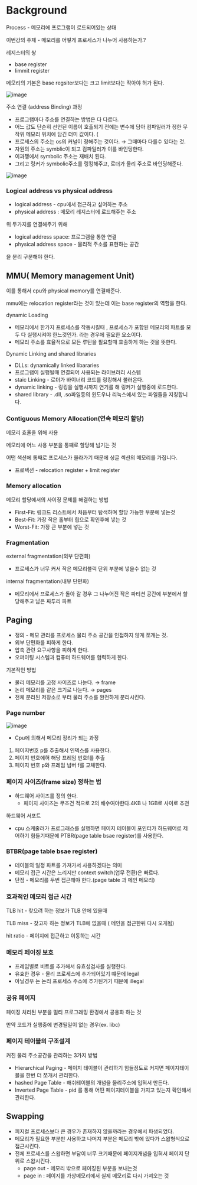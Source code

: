 # Background

Process - 메모리에 프로그램이 로드되어있는 상태

이번강의 주제 - 메모리를 어떻게 프로세스가 나누어 사용하는가.?

레지스터의 쌍 

- base register
- limmit register

메모리의 기본은  base regsiter보다는 크고 limit보다는 작아야 허가 된다.


![image](https://github.com/Coveong/reading-books-for-programmers/assets/78361650/802e6ccd-3b6d-4947-bfbc-5888e1346345)

주소 연결 (address Binding) 과정

- 프로그램마다 주소를 연결하는 방법은 다 다르다.
- 어느 값도 단순히 선언된 이름이 호출되기 전에는 변수에 담아 컴파일러가 정한 무작위 메모리 위치에 담긴 더미 값이다. (
- 프로세스의 주소는  os의 커널이 정해주는 것이다. → 그때마다 다를수 있다는 것.
- 자원의 주소는  symblic이 되고 컴파일러가 이를 바인딩한다.
- 이과젱에서 symbolic 주소는 재배치 된다.
- 그리고 링커가 symbolic주소를 링킹해주고, 로더가 물리 주소로 바인딩해준다.

![image](https://github.com/Coveong/reading-books-for-programmers/assets/78361650/4d66d7fe-f1a2-48d7-bef9-aa08ce6157ee)

### Logical address vs physical address

- logical address - cpu에서 접근하고 싶어하는 주소
- physical address : 메모리 레지스터에 로드해주는 주소

위 두가지를 연결해주기 위해

- logical address space: 프로그램을 통한 연결
- physical address space - 물리적 주소를 표현하는 공간

을 분리 구분해야 한다.

## MMU( Memory management Unit)

이를 통해서 cpu와  physical memory를 연결해준다.

mmu에는  relocation register라는 것이 있는데 이는 base register의 역할을 한다.

dynamic Loading

- 메모리에서 한가지 프로세스를 작동시킬때 , 프로세스가 포함된 메모리의 파트를 모두 다 실행시켜야 한느것인가. 라는 경우에 필요한 요소이다.
- 메모리 주소를 효율적으로 모든 루틴을 필요할때 호출하게 하는 것을 뜻한다.

Dynamic Linking and shared libraries

- DLLs: dynamically linked libararies
- 프로그램이 실행될때 연결되어 사용되는 라이브러리 시스템
- staic Linking - 로더가 바이너리 코드를 링킹해서 불러온다.
- dynamic linking - 링킹을 실행시까지 연기를 해 링커가 실행중에 로드한다.
- shared library - .dll, .so파일등의 윈도우나 리눅스에서 있는 파일들을 지칭합니다.

### Contiguous Memory Allocation(연속 메모리 할당)

메모리 효율을 위해 사용

메모리에 어느 사용 부분을 통째로  할당해 넘기는 것

어떤 색션에 통째로 프로세스가 올라가기 때문에 싱글 섹션의 메모리를 가집니다.

- 프로텍션 - relocation register + limit register

### Memory allocation

메모리 할당에서의 사이징 문제를 해결하는 방법

- First-Fit: 링크드 리스트에서 처음부터 탐색하며 할당 가능한 부분에 넣는것
- Best-Fit: 가장 작은 홀부터  힙으로 확인후에 넣는 것
- Worst-Fit: 가장 큰 부분에 넣는 것

### Fragmentation

external fragmentation(외부 단편화)

- 프로세스가 너무 커서 작은 메모리블럭 단위 부분에 넣을수 없는 것

internal fragmentation(내부 단편화)

- 메모리에서 프로세스가 돌아 갈 경우 그 나누어진 작은 파티션 공간에 부분에서 할당해주고 남은 짜투리 파트

## Paging

- 정의 - 메모 관리를 프로세스 물리 주소 공간을  인접하지 않게 쪼개는 것.
- 외부 단편화를 피하게 한다.
- 압축 관련 요구사항을 피하게 한다.
- 오퍼이팅 시스템과 컴퓨터 하드웨어를 협력하게 한다.

기본적인 방법

- 물리 메모리를  고정 사이즈로 나눈다. → frame
- 논리 메모리를 같은 크기로 나눈다. → pages
- 전체 분리된 저장소로 부터 물리 주소를 완전하게 분리시킨다.

### Page number

![image](https://github.com/Coveong/reading-books-for-programmers/assets/78361650/6724450f-d47a-4db9-afb7-68dc7621cc29)

- Cpu에 의해서 메모리 정리가 되는 과정
1. 페이지번호  p를 추출해서 인덱스를 사용한다.
2. 페이지 번호에허 해당 프레임 번호f를 추출
3. 페이지 번호 p와 프레임 넘버 f를 교체한다.

### 페이지 사이즈(frame size) 정하는 법

- 하드웨어 사이즈를 정의 한다.
    - 페이지 사이즈는 무조건 적으로 2의 배수여야한다.4KB  나 1GB로 사이로 추천

하드웨어 서포트

- cpu 스케줄러가 프로그래스를 실행하면 페이지 테이블이 포인터가 하드웨어로 제어하기 힘들기때문에  PTBR(page table bsae register)를 사용한다.

### BTBR(page table bsae register)

- 테이블의 일정 파트를 가져가서 사용하겠다는 의미
- 메모리 접근 시간은 느리지만 context switch(업무 전환)은 빠르다.
- 단점 - 메모리를 두번 접근해야 한다.(page table 과 메인 메모리)

### 효과적인 메모리 접근 시간

TLB hit - 찾으려 하는 정보가 TLB 안에 있을때 

TLB miss - 찾고자 하는 정보가 TLB에 없을때 ( 메인을 접근한뒤 다시 오게됨)

hit ratio - 페이지에 접근하고 이동하는 시간

### 메모리 페이징 보호

- 프레임별로 비트를 추가해서 유효성검사를 실행한다.
- 유효한 경우 - 물리 프로세스에 추가되어있기 떄문에 legal
- 아닐경우 는 논리 프로세스 주소에 추가된거기 때문에 illegal

### 공유 페이지

페이징 처리된 부분을 멀티 프로그래밍 환경에서 공용화 하는 것

만약 코드가 실행중에 변경될일이 없는 경우(ex. libc)

### 페이지 테이블의 구조설계

커진 물리 주소공간을 관리하는 3가지 방법

- Hierarchical Paging - 페이지 테이블이 관리하기 힘들정도로 커지면 페이지테이블을 한번 더 쪼개서 관리한다.
- hashed Page Table - 해쉬테이블의 개념을 물리주소에 입혀서 만든다.
- Inverted Page Table - pid 를 통해 어떤 페이지테이블을 가지고 있는지 확인해서 관리한다.

## Swapping

- 피지컬 프로세스보다 큰 경우가 존재하지 않을까라는 경우에서 파생되었다.
- 메모리가 필요한 부분만 사용하고 나머지 부분은 메모리 밖에 있다가 스왑형식으로 접근시킨다.
- 전체 프로세스를 스왑하면 부담이 너무 크기때문에 페이지개념을 입혀서 페이지 단위로 스왑시킨다.
    - page out - 메모리 밖으로 페이징된 부분을 보내는것
    - page in : 페이지를  가상메모리에서 실제 메모리로 다시 가져오는 것
